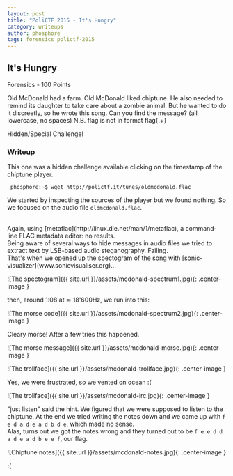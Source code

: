 ```yaml
---
layout: post
title: "PoliCTF 2015 - It's Hungry"
category: writeups
author: phosphore
tags: forensics polictf-2015
---
```


## It's Hungry
Forensics - 100 Points

Old McDonald had a farm. Old McDonald liked chiptune. He also needed to remind its daughter to take care about a zombie animal. But he wanted to do it discreetly, so he wrote this song. Can you find the message? (all lowercase, no spaces) N.B. flag is not in format flag{.+}

Hidden/Special Challenge!

### Writeup
This one was a hidden challenge available clicking on the timestamp of the chiptune player.

     phosphore:~$ wget http://polictf.it/tunes/oldmcdonald.flac

We started by inspecting the sources of the player but we found nothing. So we focused on the audio file `oldmcdonald.flac`.  

<br/>
Again, using [metaflac](http://linux.die.net/man/1/metaflac), a command-line FLAC metadata editor: no results. <br/>
Being aware of several ways to hide messages in audio files we tried to extract text by LSB-based audio steganography. Failing.  <br/>
That's when we opened up the spectogram of the song with [sonic-visualizer](www.sonicvisualiser.org)...  

![The spectogram]({{ site.url }}/assets/mcdonald-spectrum1.jpg){: .center-image }

then, around 1:08 at ≃ 18'600Hz, we run into this:

![The morse code]({{ site.url }}/assets/mcdonald-spectrum2.jpg){: .center-image }

Cleary morse! After a few tries this happened.

![The morse message]({{ site.url }}/assets/mcdonald-morse.jpg){: .center-image }

![The trollface]({{ site.url }}/assets/mcdonald-trollface.jpg){: .center-image }

Yes, we were frustrated, so we vented on ocean :(

![The trollface]({{ site.url }}/assets/mcdonald-irc.jpg){: .center-image }

"just listen" said the hint. We figured that we were supposed to listen to the chiptune. At the end we tried writing the notes down and we came up with `f e d a d e a d b d e`, which made no sense.<br/>
Alas, turns out we got the notes wrong and they turned out to be `f e e d d a d e a d b e e f`, our flag.

![Chiptune notes]({{ site.url }}/assets/mcdonald-notes.jpg){: .center-image }

:(



